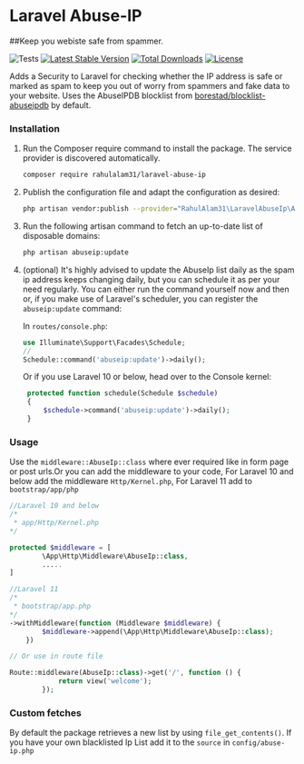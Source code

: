 # Laravel Abuse-IP
##Keep you webiste safe from spammer.

![Tests](https://github.com/Propaganistas/Laravel-Disposable-Email/workflows/Tests/badge.svg?branch=master)
[![Latest Stable Version](https://poser.pugx.org/propaganistas/laravel-disposable-email/v/stable)](https://packagist.org/packages/propaganistas/laravel-disposable-email)
[![Total Downloads](https://poser.pugx.org/propaganistas/laravel-disposable-email/downloads)](https://packagist.org/packages/propaganistas/laravel-disposable-email)
[![License](https://poser.pugx.org/propaganistas/laravel-disposable-email/license)](https://packagist.org/packages/propaganistas/laravel-disposable-email)

Adds a Security to Laravel for checking whether the IP address is safe or marked as spam to keep you out of worry from spammers and fake data to your website. 
Uses the AbuseIPDB blocklist from [borestad/blocklist-abuseipdb](https://github.com/borestad/blocklist-abuseipdb) by default.

### Installation

1. Run the Composer require command to install the package. The service provider is discovered automatically.

    ```bash
    composer require rahulalam31/laravel-abuse-ip 
    ```

2. Publish the configuration file and adapt the configuration as desired:

    ```bash
    php artisan vendor:publish --provider="RahulAlam31\LaravelAbuseIp\AbuseIpServiceProvider" --tag=config
    ```

3. Run the following artisan command to fetch an up-to-date list of disposable domains:
    
    ```bash
    php artisan abuseip:update
    ```


4. (optional) It's highly advised to update the AbuseIp list daily as the spam ip address keeps changing daily, but you can schedule it as per your need regularly. You can either run the command yourself now and then or, if you make use of Laravel's scheduler, you can register the `abuseip:update` command: 

   In `routes/console.php`:
    ```php
    use Illuminate\Support\Facades\Schedule;
    // 
    Schedule::command('abuseip:update')->daily();
    ```

    Or if you use Laravel 10 or below, head over to the Console kernel:
   ```php
    protected function schedule(Schedule $schedule)
    {
        $schedule->command('abuseip:update')->daily();
    }
    ```
### Usage

Use the `middleware::AbuseIp::class` where ever required like in form page or post urls.Or you  can add the middleware to your code, For Laravel 10 and below add the middleware `Http/Kernel.php`, For Laravel 11 add to `bootstrap/app/php`

```php
//Laravel 10 and below
/*
 * app/Http/Kernel.php
*/

protected $middleware = [
        \App\Http\Middleware\AbuseIp::class,
        .....
]


```


```php
//Laravel 11
/*
 * bootstrap/app.php
*/
->withMiddleware(function (Middleware $middleware) {
        $middleware->append(\App\Http\Middleware\AbuseIp::class);
    })

```


```php
// Or use in route file

Route::middleware(AbuseIp::class)->get('/', function () {
            return view('welcome');
        });

```

### Custom fetches

By default the package retrieves a new list by using `file_get_contents()`.
If you have your own blacklisted Ip List add it to the `source` in `config/abuse-ip.php`